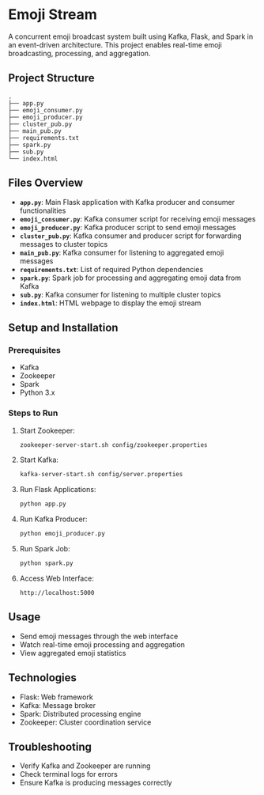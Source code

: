 # Emoji Stream

A concurrent emoji broadcast system built using Kafka, Flask, and Spark in an event-driven architecture. This project enables real-time emoji broadcasting, processing, and aggregation.

## Project Structure

```plaintext
.
├── app.py
├── emoji_consumer.py
├── emoji_producer.py
├── cluster_pub.py
├── main_pub.py
├── requirements.txt
├── spark.py
├── sub.py
└── index.html
```

## Files Overview

- **`app.py`**: Main Flask application with Kafka producer and consumer functionalities
- **`emoji_consumer.py`**: Kafka consumer script for receiving emoji messages
- **`emoji_producer.py`**: Kafka producer script to send emoji messages
- **`cluster_pub.py`**: Kafka consumer and producer script for forwarding messages to cluster topics
- **`main_pub.py`**: Kafka consumer for listening to aggregated emoji messages
- **`requirements.txt`**: List of required Python dependencies
- **`spark.py`**: Spark job for processing and aggregating emoji data from Kafka
- **`sub.py`**: Kafka consumer for listening to multiple cluster topics
- **`index.html`**: HTML webpage to display the emoji stream

## Setup and Installation

### Prerequisites

- Kafka
- Zookeeper
- Spark
- Python 3.x

### Steps to Run

1. Start Zookeeper:
   ```bash
   zookeeper-server-start.sh config/zookeeper.properties
   ```

2. Start Kafka:
   ```bash
   kafka-server-start.sh config/server.properties
   ```

3. Run Flask Applications:
   ```bash
   python app.py
   ```

4. Run Kafka Producer:
   ```bash
   python emoji_producer.py
   ```

5. Run Spark Job:
   ```bash
   python spark.py
   ```

6. Access Web Interface:
   ```
   http://localhost:5000
   ```

## Usage

- Send emoji messages through the web interface
- Watch real-time emoji processing and aggregation
- View aggregated emoji statistics

## Technologies

- Flask: Web framework
- Kafka: Message broker
- Spark: Distributed processing engine
- Zookeeper: Cluster coordination service

## Troubleshooting

- Verify Kafka and Zookeeper are running
- Check terminal logs for errors
- Ensure Kafka is producing messages correctly
